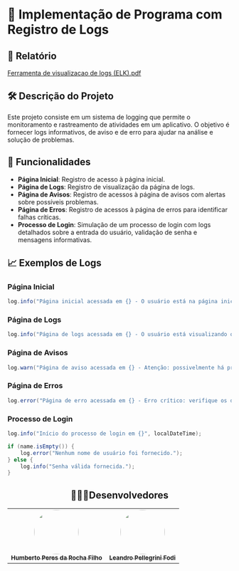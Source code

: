 # 📜 Implementação de Programa com Registro de Logs

## 🔗 Relatório

[Ferramenta de visualizacao de logs (ELK).pdf](https://github.com/user-attachments/files/16653933/Ferramenta.de.visualizacao.de.logs.ELK.pdf)

## 🛠️ Descrição do Projeto

Este projeto consiste em um sistema de logging que permite o monitoramento e rastreamento de atividades em um aplicativo. O objetivo é fornecer logs informativos, de aviso e de erro para ajudar na análise e solução de problemas.

## 🔧 Funcionalidades

- **Página Inicial**: Registro de acesso à página inicial.
- **Página de Logs**: Registro de visualização da página de logs.
- **Página de Avisos**: Registro de acessos à página de avisos com alertas sobre possíveis problemas.
- **Página de Erros**: Registro de acessos à página de erros para identificar falhas críticas.
- **Processo de Login**: Simulação de um processo de login com logs detalhados sobre a entrada do usuário, validação de senha e mensagens informativas.

## 📈 Exemplos de Logs

### Página Inicial

```java
log.info("Página inicial acessada em {} - O usuário está na página inicial.", localDateTime);
```

### Página de Logs

```java
log.info("Página de logs acessada em {} - O usuário está visualizando os logs.", localDateTime);
```

### Página de Avisos

```java
log.warn("Página de aviso acessada em {} - Atenção: possivelmente há problemas na aplicação.", localDateTime);
```

### Página de Erros

```java
log.error("Página de erro acessada em {} - Erro crítico: verifique os detalhes do sistema.", localDateTime);
```

### Processo de Login

```java
log.info("Início do processo de login em {}", localDateTime);

if (name.isEmpty()) {
    log.error("Nenhum nome de usuário foi fornecido.");
} else {
    log.info("Senha válida fornecida.");
}
```

<h2 align="center"> 🧑🏻‍💻Desenvolvedores</h2>
<table align="center">
  <tr>
    <td align="center"><a href="https://rocketseat.com.br"><img style="border-radius: 50%;" src="https://avatars.githubusercontent.com/u/118866895?s=400&u=a12412e21705d58ab604be67c1e1431c80174b64&v=4" width="100px;" alt=""/><br /><sub><b>Humberto Peres da Rocha Filho</b></sub></a><br /><a href="https://rocketseat.com.br/" title="Rocketseat"></a></td>
    <td align="center"><a href="https://rocketseat.com.br"><img style="border-radius: 50%;" src="https://avatars.githubusercontent.com/u/119978954?v=4" width="100px;" alt=""/><br /><sub><b>Leandro Pellegrini Fodi</b></sub></a><br /><a href="https://rocketseat.com.br/" title="Rocketseat"></a></td>
  </tr>
</table>
